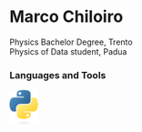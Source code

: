 # Marco Chiloiro

Physics Bachelor Degree, Trento \
Physics of Data student, Padua

### Languages and Tools

<a href="https://www.python.org/" target="_blank">
  <img align="left" width="50px"src="img/python-logo-only.svg" alt="Logo di Python">

